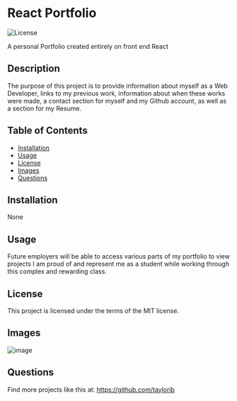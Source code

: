 # React Portfolio

![License](https://img.shields.io/badge/License-MIT-blue.svg)

A personal Portfolio created entirely on front end React

## Description

The purpose of this project is to provide information about myself as a Web Developer, links to my previous work, information about when these works were made, a contact section for myself and my Github account, as well as a section for my Resume.

## Table of Contents

- [Installation](#installation)
- [Usage](#usage)
- [License](#license)
- [Images](#Images)
- [Questions](#questions)

## Installation

None

## Usage

Future employers will be able to access various parts of my portfolio to view projects I am proud of and represent me as a student while working through this complex and rewarding class.

## License

This project is licensed under the terms of the MIT license.

## Images

![image](https://github.com/TayloRib/react-portfolio/assets/123839303/8cc8c27d-9ab1-4dd5-9624-d8b01f5a257a)

## Questions 

Find more projects like this at: https://github.com/taylorib
